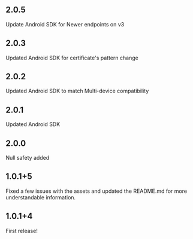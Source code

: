 ## 2.0.5
Update Android SDK for Newer endpoints on v3

## 2.0.3
Updated Android SDK for certificate's pattern change

## 2.0.2
Updated Android SDK to match Multi-device compatibility

## 2.0.1
Updated Android SDK

## 2.0.0
Null safety added

## 1.0.1+5
Fixed a few issues with the assets and updated the README.md for more understandable information.

## 1.0.1+4
First release!

